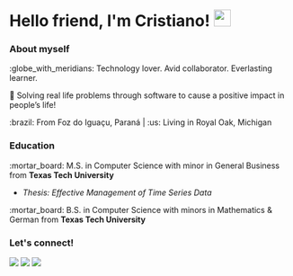 <h1>Hello friend, I'm Cristiano! <img src="https://raw.githubusercontent.com/MartinHeinz/MartinHeinz/master/wave.gif" width="30px"></h1> 
  
<h3>About myself</h3>
<p>:globe_with_meridians: Technology lover. Avid collaborator. Everlasting learner.</p>
<p>👾 Solving real life problems through software to cause a positive impact in people’s life!</p>
<p>:brazil: From Foz do Iguaçu, Paraná | :us: Living in Royal Oak, Michigan</p>
  
<h3>Education</h3>
<p>:mortar_board: M.S. in Computer Science with minor in General Business from <strong>Texas Tech University</strong></p>
<ul>
  <li><em>Thesis: Effective Management of Time Series Data</em></li>
</ul>
<p>:mortar_board: B.S. in Computer Science with minors in Mathematics & German from <strong>Texas Tech University</strong></p>
  
<h3>Let's connect!</h3>
<a href="https://www.linkedin.com/in/cristianocaon/"><img src="https://img.shields.io/badge/-LinkedIn-blue?style=flat-square&logo=Linkedin&logoColor=white&link=https://www.linkedin.com/in/cristianocaon/" /></a>
<a href="https://www.instagram.com/cristiano.caon/"><img src="https://img.shields.io/badge/-Instagram-e4405f?style=flat-square&logo=Instagram&logoColor=white&link=https://www.instagram.com/cristiano.caon/" /></a>
<a href="mailto:cristiano.e.caon@gmail.com"><img src="https://img.shields.io/badge/-Gmail-d14836?style=flat-square&logo=Gmail&logoColor=white&link=mailto:cristiano.e.caon@gmail.com" /></a>

